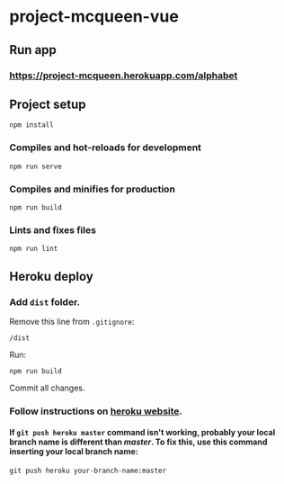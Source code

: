 # project-mcqueen-vue

## Run app

### https://project-mcqueen.herokuapp.com/alphabet

## Project setup
```
npm install
```

### Compiles and hot-reloads for development
```
npm run serve
```

### Compiles and minifies for production
```
npm run build
```

### Lints and fixes files
```
npm run lint
```

## Heroku deploy

### Add `dist` folder.
Remove this line from `.gitignore`:
```
/dist
```

Run:
```
npm run build
```

Commit all changes.

### Follow instructions on [heroku website](https://devcenter.heroku.com/articles/getting-started-with-nodejs).

#### If `git push heroku master` command isn't working, probably your local branch name is different than _master_. To fix this, use this command inserting your local branch name: 
```
git push heroku your-branch-name:master
```